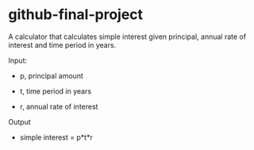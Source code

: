 # github-final-project

A calculator that calculates simple interest given principal, annual rate of interest and time period in years.

Input:

   * p, principal amount
   
   * t, time period in years
   
   * r, annual rate of interest
   
Output

   * simple interest = p\*t*r
   
